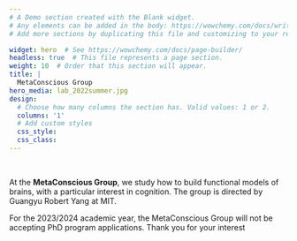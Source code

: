 ```yaml
---
# A Demo section created with the Blank widget.
# Any elements can be added in the body: https://wowchemy.com/docs/writing-markdown-latex/
# Add more sections by duplicating this file and customizing to your requirements.

widget: hero  # See https://wowchemy.com/docs/page-builder/
headless: true  # This file represents a page section.
weight: 10  # Order that this section will appear.
title: |
  MetaConscious Group
hero_media: lab_2022summer.jpg
design:
  # Choose how many columns the section has. Valid values: 1 or 2.
  columns: '1'
  # Add custom styles
  css_style:
  css_class:
---
```


<br>

At the **MetaConscious Group**, we study how to build functional models of brains, with a particular interest in cognition. The group is directed by Guangyu Robert Yang at MIT.
  
For the 2023/2024 academic year, the MetaConscious Group will not be accepting PhD program applications. Thank you for your interest
